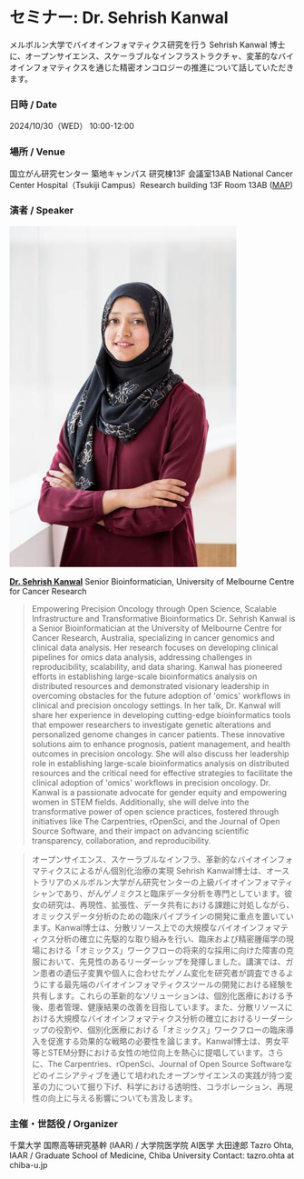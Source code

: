 # セミナー: Dr. Sehrish Kanwal

メルボルン大学でバイオインフォマティクス研究を行う Sehrish Kanwal 博士に、オープンサイエンス、スケーラブルなインフラストラクチャ、変革的なバイオインフォマティクスを通じた精密オンコロジーの推進について話していただきます。

### 日時 / Date

2024/10/30（WED） 10:00-12:00

### 場所 / Venue

国立がん研究センター 築地キャンパス 研究棟13F 会議室13AB
National Cancer Center Hospital（Tsukiji Campus）Research building 13F Room 13AB
([MAP](https://www.ncc.go.jp/jp/about/access/tsukiji.html))

### 演者 / Speaker

![](./images/sehrish.small.jpg)

**[Dr. Sehrish Kanwal](https://findanexpert.unimelb.edu.au/profile/685501-sehrish-kanwal)**
Senior Bioinformatician, University of Melbourne Centre for Cancer Research

> Empowering Precision Oncology through Open Science, Scalable Infrastructure and Transformative Bioinformatics
> Dr. Sehrish Kanwal is a Senior Bioinformatician at the University of Melbourne Centre for Cancer Research, Australia, specializing in cancer genomics and clinical data analysis. Her research focuses on developing clinical pipelines for omics data analysis, addressing challenges in reproducibility, scalability, and data sharing. Kanwal has pioneered efforts in establishing large-scale bioinformatics analysis on distributed resources and demonstrated visionary leadership in overcoming obstacles for the future adoption of 'omics' workflows in clinical and precision oncology settings. In her talk, Dr. Kanwal will share her experience in developing cutting-edge bioinformatics tools that empower researchers to investigate genetic alterations and personalized genome changes in cancer patients. These innovative solutions aim to enhance prognosis, patient management, and health outcomes in precision oncology. She will also discuss her leadership role in establishing large-scale bioinformatics analysis on distributed resources and the critical need for effective strategies to facilitate the clinical adoption of 'omics' workflows in precision oncology. Dr. Kanwal is a passionate advocate for gender equity and empowering women in STEM fields. Additionally, she will delve into the transformative power of open science practices, fostered through initiatives like The Carpentries, rOpenSci, and the Journal of Open Source Software, and their impact on advancing scientific transparency, collaboration, and reproducibility.

> オープンサイエンス、スケーラブルなインフラ、革新的なバイオインフォマティクスによるがん個別化治療の実現
> Sehrish Kanwal博士は、オーストラリアのメルボルン大学がん研究センターの上級バイオインフォマティシャンであり、がんゲノミクスと臨床データ分析を専門としています。彼女の研究は、再現性、拡張性、データ共有における課題に対処しながら、オミックスデータ分析のための臨床パイプラインの開発に重点を置いています。Kanwal博士は、分散リソース上での大規模なバイオインフォマティクス分析の確立に先駆的な取り組みを行い、臨床および精密腫瘍学の現場における「オミックス」ワークフローの将来的な採用に向けた障害の克服において、先見性のあるリーダーシップを発揮しました。講演では、ガン患者の遺伝子変異や個人に合わせたゲノム変化を研究者が調査できるようにする最先端のバイオインフォマティクスツールの開発における経験を共有します。これらの革新的なソリューションは、個別化医療における予後、患者管理、健康結果の改善を目指しています。また、分散リソースにおける大規模なバイオインフォマティクス分析の確立におけるリーダーシップの役割や、個別化医療における「オミックス」ワークフローの臨床導入を促進する効果的な戦略の必要性を論じます。Kanwal博士は、男女平等とSTEM分野における女性の地位向上を熱心に提唱しています。さらに、The Carpentries、rOpenSci、Journal of Open Source Softwareなどのイニシアティブを通じて培われたオープンサイエンスの実践が持つ変革の力について掘り下げ、科学における透明性、コラボレーション、再現性の向上に与える影響についても言及します。

### 主催・世話役 / Organizer

千葉大学 国際高等研究基幹 (IAAR) / 大学院医学院 AI医学 大田達郎
Tazro Ohta, IAAR / Graduate School of Medicine, Chiba University
Contact: tazro.ohta at chiba-u.jp

<script>
document.addEventListener("DOMContentLoaded", function() {
    var elementToRemove = document.querySelector('h1 a[href="https://pitagora-network.org/events/"]');
    if (elementToRemove) {
        var parent = elementToRemove.closest('h1'); // Find the closest <h1> ancestor
        if (parent) {
            parent.remove(); // Remove the <h1> element
        }
    }
});
</script>

